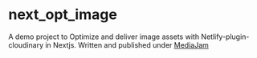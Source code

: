 # next_opt_image

A demo project to Optimize and deliver image assets with Netlify-plugin-cloudinary in Nextjs. Written and published under [MediaJam](https://mediajams.dev/)